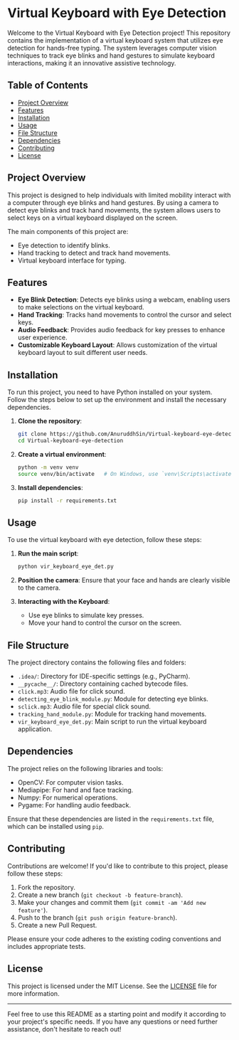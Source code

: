 # Virtual Keyboard with Eye Detection

Welcome to the Virtual Keyboard with Eye Detection project! This repository contains the implementation of a virtual keyboard system that utilizes eye detection for hands-free typing. The system leverages computer vision techniques to track eye blinks and hand gestures to simulate keyboard interactions, making it an innovative assistive technology.

## Table of Contents
- [Project Overview](#project-overview)
- [Features](#features)
- [Installation](#installation)
- [Usage](#usage)
- [File Structure](#file-structure)
- [Dependencies](#dependencies)
- [Contributing](#contributing)
- [License](#license)

## Project Overview

This project is designed to help individuals with limited mobility interact with a computer through eye blinks and hand gestures. By using a camera to detect eye blinks and track hand movements, the system allows users to select keys on a virtual keyboard displayed on the screen.

The main components of this project are:
- Eye detection to identify blinks.
- Hand tracking to detect and track hand movements.
- Virtual keyboard interface for typing.

## Features

- **Eye Blink Detection**: Detects eye blinks using a webcam, enabling users to make selections on the virtual keyboard.
- **Hand Tracking**: Tracks hand movements to control the cursor and select keys.
- **Audio Feedback**: Provides audio feedback for key presses to enhance user experience.
- **Customizable Keyboard Layout**: Allows customization of the virtual keyboard layout to suit different user needs.

## Installation

To run this project, you need to have Python installed on your system. Follow the steps below to set up the environment and install the necessary dependencies.

1. **Clone the repository**:
    ```bash
    git clone https://github.com/AnuruddhSin/Virtual-keyboard-eye-detection.git
    cd Virtual-keyboard-eye-detection
    ```

2. **Create a virtual environment**:
    ```bash
    python -m venv venv
    source venv/bin/activate   # On Windows, use `venv\Scripts\activate`
    ```

3. **Install dependencies**:
    ```bash
    pip install -r requirements.txt
    ```

## Usage

To use the virtual keyboard with eye detection, follow these steps:

1. **Run the main script**:
    ```bash
    python vir_keyboard_eye_det.py
    ```

2. **Position the camera**: Ensure that your face and hands are clearly visible to the camera.

3. **Interacting with the Keyboard**:
    - Use eye blinks to simulate key presses.
    - Move your hand to control the cursor on the screen.

## File Structure

The project directory contains the following files and folders:

- `.idea/`: Directory for IDE-specific settings (e.g., PyCharm).
- `__pycache__/`: Directory containing cached bytecode files.
- `click.mp3`: Audio file for click sound.
- `detecting_eye_blink_module.py`: Module for detecting eye blinks.
- `sclick.mp3`: Audio file for special click sound.
- `tracking_hand_module.py`: Module for tracking hand movements.
- `vir_keyboard_eye_det.py`: Main script to run the virtual keyboard application.

## Dependencies

The project relies on the following libraries and tools:

- OpenCV: For computer vision tasks.
- Mediapipe: For hand and face tracking.
- Numpy: For numerical operations.
- Pygame: For handling audio feedback.

Ensure that these dependencies are listed in the `requirements.txt` file, which can be installed using `pip`.

## Contributing

Contributions are welcome! If you'd like to contribute to this project, please follow these steps:

1. Fork the repository.
2. Create a new branch (`git checkout -b feature-branch`).
3. Make your changes and commit them (`git commit -am 'Add new feature'`).
4. Push to the branch (`git push origin feature-branch`).
5. Create a new Pull Request.

Please ensure your code adheres to the existing coding conventions and includes appropriate tests.

## License

This project is licensed under the MIT License. See the [LICENSE](LICENSE) file for more information.

---

Feel free to use this README as a starting point and modify it according to your project's specific needs. If you have any questions or need further assistance, don't hesitate to reach out!
